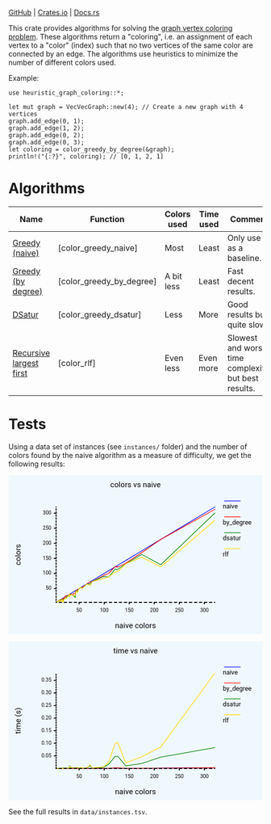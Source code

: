 [GitHub](https://github.com/victorvde/heuristic-graph-coloring) | [Crates.io](https://crates.io/crates/heuristic-graph-coloring) | [Docs.rs](https://docs.rs/heuristic-graph-coloring/latest/heuristic-graph-coloring/)

This crate provides algorithms for solving the [graph vertex coloring problem](https://en.wikipedia.org/wiki/Graph_coloring).
These algorithms return a "coloring", i.e. an assignment of each vertex to a "color" (index) such that no two vertices of the same color are connected by an edge.
The algorithms use heuristics to minimize the number of different colors used.

Example:
```
use heuristic_graph_coloring::*;

let mut graph = VecVecGraph::new(4); // Create a new graph with 4 vertices
graph.add_edge(0, 1);
graph.add_edge(1, 2);
graph.add_edge(0, 2);
graph.add_edge(0, 3);
let coloring = color_greedy_by_degree(&graph);
println!("{:?}", coloring); // [0, 1, 2, 1]
```

# Algorithms

Name | Function | Colors used | Time used | Comment
---|---|---|---|---
[Greedy (naive)](https://en.wikipedia.org/wiki/Greedy_coloring) | [color_greedy_naive] | Most | Least | Only use as a baseline.
[Greedy (by degree)](https://en.wikipedia.org/wiki/Greedy_coloring) | [color_greedy_by_degree] | A bit less | Least | Fast decent results.
[DSatur](https://en.wikipedia.org/wiki/DSatur) | [color_greedy_dsatur] | Less | More | Good results but quite slow.
[Recursive largest first](https://en.wikipedia.org/wiki/Recursive_largest_first_algorithm) | [color_rlf] | Even less | Even more | Slowest and worst time complexity, but best results.

# Tests

Using a data set of instances (see `instances/` folder) and the number of colors found by the naive algorithm as a measure of difficulty, we get the following results:

<svg class="poloto" width="800" height="500" viewBox="0 0 800 500" xmlns="http://www.w3.org/2000/svg"><style>.poloto{stroke-linecap:round;stroke-linejoin:round;font-family:Roboto,sans-serif;font-size:16px;}.poloto_background{fill:AliceBlue;}.poloto_scatter{stroke-width:7}.poloto_tick_line{stroke:gray;stroke-width:0.5}.poloto_line{stroke-width:2}.poloto_text{fill: black;}.poloto_axis_lines{stroke: black;stroke-width:3;fill:none;stroke-dasharray:none}.poloto_title{font-size:24px;dominant-baseline:start;text-anchor:middle;}.poloto_xname{font-size:24px;dominant-baseline:start;text-anchor:middle;}.poloto_yname{font-size:24px;dominant-baseline:start;text-anchor:middle;}.poloto_legend_text{font-size:20px;dominant-baseline:middle;text-anchor:start;}.poloto0stroke{stroke:blue;}.poloto1stroke{stroke:red;}.poloto2stroke{stroke:green;}.poloto3stroke{stroke:gold;}.poloto4stroke{stroke:aqua;}.poloto5stroke{stroke:lime;}.poloto6stroke{stroke:orange;}.poloto7stroke{stroke:chocolate;}.poloto0fill{fill:blue;}.poloto1fill{fill:red;}.poloto2fill{fill:green;}.poloto3fill{fill:gold;}.poloto4fill{fill:aqua;}.poloto5fill{fill:lime;}.poloto6fill{fill:orange;}.poloto7fill{fill:chocolate;}</style><circle  r="1e5" class="poloto_background" /><text  class="poloto_text poloto_legend_text" x="675" y="100" >naive</text><line  class="poloto_line poloto_legend_icon poloto0stroke poloto0legend" stroke="black" x1="680" x2="730" y1="81.25" y2="81.25" /><path  class="poloto_line poloto0stroke" fill="none" stroke="black" d=" M 150.00 400.00 L 151.58 399.05 L 153.15 398.11 L 154.73 397.16 L 156.31 396.21 L 156.31 396.21 L 156.31 396.21 L 157.89 395.27 L 157.89 395.27 L 159.46 394.32 L 159.46 394.32 L 161.04 393.38 L 161.04 393.38 L 162.62 392.43 L 162.62 392.43 L 164.20 391.48 L 164.20 391.48 L 164.20 391.48 L 165.77 390.54 L 167.35 389.59 L 167.35 389.59 L 167.35 389.59 L 168.93 388.64 L 168.93 388.64 L 170.50 387.70 L 170.50 387.70 L 172.08 386.75 L 175.24 384.86 L 175.24 384.86 L 176.81 383.91 L 178.39 382.97 L 178.39 382.97 L 178.39 382.97 L 179.97 382.02 L 183.12 380.13 L 183.12 380.13 L 184.70 379.18 L 186.28 378.23 L 187.85 377.29 L 191.01 375.39 L 191.01 375.39 L 191.01 375.39 L 191.01 375.39 L 191.01 375.39 L 192.59 374.45 L 192.59 374.45 L 192.59 374.45 L 192.59 374.45 L 192.59 374.45 L 192.59 374.45 L 192.59 374.45 L 192.59 374.45 L 197.32 371.61 L 198.90 370.66 L 202.05 368.77 L 205.21 366.88 L 209.94 364.04 L 211.51 363.09 L 213.09 362.15 L 214.67 361.20 L 216.25 360.25 L 217.82 359.31 L 220.98 357.41 L 220.98 357.41 L 228.86 352.68 L 232.02 350.79 L 246.21 342.27 L 257.26 335.65 L 263.56 331.86 L 299.84 310.09 L 315.62 300.63 L 336.12 288.33 L 340.85 285.49 L 342.43 284.54 L 344.01 283.60 L 369.24 268.45 L 419.72 238.17 L 479.65 202.21 L 650.00 100.00" /><text  class="poloto_text poloto_legend_text" x="675" y="150" >by_degree</text><line  class="poloto_line poloto_legend_icon poloto1stroke poloto1legend" stroke="black" x1="680" x2="730" y1="131.25" y2="131.25" /><path  class="poloto_line poloto1stroke" fill="none" stroke="black" d=" M 150.00 400.00 L 151.58 399.05 L 153.15 398.11 L 154.73 397.16 L 156.31 397.16 L 156.31 397.16 L 156.31 396.21 L 157.89 396.21 L 157.89 395.27 L 159.46 392.43 L 159.46 394.32 L 161.04 393.38 L 161.04 395.27 L 162.62 393.38 L 162.62 393.38 L 164.20 391.48 L 164.20 392.43 L 164.20 393.38 L 165.77 393.38 L 167.35 389.59 L 167.35 391.48 L 167.35 391.48 L 168.93 387.70 L 168.93 389.59 L 170.50 392.43 L 170.50 387.70 L 172.08 390.54 L 175.24 385.80 L 175.24 386.75 L 176.81 382.02 L 178.39 386.75 L 178.39 386.75 L 178.39 384.86 L 179.97 380.13 L 183.12 380.13 L 183.12 378.23 L 184.70 382.02 L 186.28 380.13 L 187.85 379.18 L 191.01 375.39 L 191.01 375.39 L 191.01 379.18 L 191.01 375.39 L 191.01 375.39 L 192.59 374.45 L 192.59 379.18 L 192.59 374.45 L 192.59 374.45 L 192.59 374.45 L 192.59 374.45 L 192.59 374.45 L 192.59 376.34 L 197.32 373.50 L 198.90 375.39 L 202.05 376.34 L 205.21 371.61 L 209.94 373.50 L 211.51 364.98 L 213.09 363.09 L 214.67 361.20 L 216.25 361.20 L 217.82 362.15 L 220.98 357.41 L 220.98 357.41 L 228.86 352.68 L 232.02 353.63 L 246.21 342.27 L 257.26 336.59 L 263.56 334.70 L 299.84 315.77 L 315.62 309.15 L 336.12 287.38 L 340.85 289.27 L 342.43 287.38 L 344.01 289.27 L 369.24 276.97 L 419.72 243.85 L 479.65 202.21 L 650.00 107.57" /><text  class="poloto_text poloto_legend_text" x="675" y="200" >dsatur</text><line  class="poloto_line poloto_legend_icon poloto2stroke poloto2legend" stroke="black" x1="680" x2="730" y1="181.25" y2="181.25" /><path  class="poloto_line poloto2stroke" fill="none" stroke="black" d=" M 150.00 400.00 L 151.58 399.05 L 153.15 398.11 L 154.73 397.16 L 156.31 399.05 L 156.31 398.11 L 156.31 396.21 L 157.89 396.21 L 157.89 395.27 L 159.46 394.32 L 159.46 394.32 L 161.04 393.38 L 161.04 395.27 L 162.62 393.38 L 162.62 393.38 L 164.20 391.48 L 164.20 397.16 L 164.20 394.32 L 165.77 394.32 L 167.35 390.54 L 167.35 390.54 L 167.35 391.48 L 168.93 390.54 L 168.93 392.43 L 170.50 393.38 L 170.50 390.54 L 172.08 393.38 L 175.24 388.64 L 175.24 388.64 L 176.81 387.70 L 178.39 387.70 L 178.39 387.70 L 178.39 384.86 L 179.97 385.80 L 183.12 384.86 L 183.12 383.91 L 184.70 382.02 L 186.28 380.13 L 187.85 380.13 L 191.01 375.39 L 191.01 375.39 L 191.01 381.07 L 191.01 375.39 L 191.01 375.39 L 192.59 374.45 L 192.59 381.07 L 192.59 374.45 L 192.59 374.45 L 192.59 374.45 L 192.59 374.45 L 192.59 374.45 L 192.59 380.13 L 197.32 374.45 L 198.90 376.34 L 202.05 377.29 L 205.21 379.18 L 209.94 384.86 L 211.51 368.77 L 213.09 364.04 L 214.67 364.04 L 216.25 364.98 L 217.82 364.04 L 220.98 357.41 L 220.98 357.41 L 228.86 352.68 L 232.02 356.47 L 246.21 342.27 L 257.26 342.27 L 263.56 334.70 L 299.84 318.61 L 315.62 320.50 L 336.12 294.95 L 340.85 297.79 L 342.43 296.85 L 344.01 295.90 L 369.24 278.86 L 419.72 249.53 L 479.65 281.70 L 650.00 118.93" /><text  class="poloto_text poloto_legend_text" x="675" y="250" >rlf</text><line  class="poloto_line poloto_legend_icon poloto3stroke poloto3legend" stroke="black" x1="680" x2="730" y1="231.25" y2="231.25" /><path  class="poloto_line poloto3stroke" fill="none" stroke="black" d=" M 150.00 400.00 L 151.58 399.05 L 153.15 398.11 L 154.73 397.16 L 156.31 399.05 L 156.31 398.11 L 156.31 396.21 L 157.89 396.21 L 157.89 395.27 L 159.46 395.27 L 159.46 394.32 L 161.04 393.38 L 161.04 396.21 L 162.62 393.38 L 162.62 393.38 L 164.20 394.32 L 164.20 396.21 L 164.20 395.27 L 165.77 396.21 L 167.35 391.48 L 167.35 391.48 L 167.35 391.48 L 168.93 391.48 L 168.93 393.38 L 170.50 399.05 L 170.50 390.54 L 172.08 399.05 L 175.24 390.54 L 175.24 389.59 L 176.81 388.64 L 178.39 388.64 L 178.39 387.70 L 178.39 384.86 L 179.97 387.70 L 183.12 386.75 L 183.12 385.80 L 184.70 384.86 L 186.28 380.13 L 187.85 380.13 L 191.01 375.39 L 191.01 375.39 L 191.01 382.02 L 191.01 375.39 L 191.01 375.39 L 192.59 374.45 L 192.59 382.02 L 192.59 374.45 L 192.59 374.45 L 192.59 374.45 L 192.59 374.45 L 192.59 374.45 L 192.59 381.07 L 197.32 374.45 L 198.90 377.29 L 202.05 377.29 L 205.21 381.07 L 209.94 377.29 L 211.51 371.61 L 213.09 364.04 L 214.67 367.82 L 216.25 368.77 L 217.82 368.77 L 220.98 357.41 L 220.98 357.41 L 228.86 352.68 L 232.02 356.47 L 246.21 342.27 L 257.26 347.95 L 263.56 334.70 L 299.84 325.24 L 315.62 319.56 L 336.12 304.42 L 340.85 304.42 L 342.43 303.47 L 344.01 303.47 L 369.24 278.86 L 419.72 258.04 L 479.65 288.33 L 650.00 141.64" /><text  class="poloto_labels poloto_text poloto_title" x="400" y="37.5" >colors vs naive</text><text  class="poloto_labels poloto_text poloto_xname" x="400" y="481.25" >naive colors</text><text  class="poloto_labels poloto_text poloto_yname" transform="rotate(-90,37.5,250)" x="37.5" y="250" >colors</text><text  class="poloto_tick_labels poloto_text" dominant-baseline="middle" text-anchor="start" x="150" y="70" ></text><line  class="poloto_axis_lines" stroke="black" x1="150" x2="144" y1="356.4668769716088" y2="356.4668769716088" /><text  class="poloto_tick_labels poloto_text" dominant-baseline="middle" text-anchor="end" x="135" y="356.4668769716088" >50</text><line  class="poloto_axis_lines" stroke="black" x1="150" x2="144" y1="309.1482649842271" y2="309.1482649842271" /><text  class="poloto_tick_labels poloto_text" dominant-baseline="middle" text-anchor="end" x="135" y="309.1482649842271" >100</text><line  class="poloto_axis_lines" stroke="black" x1="150" x2="144" y1="261.8296529968454" y2="261.8296529968454" /><text  class="poloto_tick_labels poloto_text" dominant-baseline="middle" text-anchor="end" x="135" y="261.8296529968454" >150</text><line  class="poloto_axis_lines" stroke="black" x1="150" x2="144" y1="214.51104100946372" y2="214.51104100946372" /><text  class="poloto_tick_labels poloto_text" dominant-baseline="middle" text-anchor="end" x="135" y="214.51104100946372" >200</text><line  class="poloto_axis_lines" stroke="black" x1="150" x2="144" y1="167.19242902208202" y2="167.19242902208202" /><text  class="poloto_tick_labels poloto_text" dominant-baseline="middle" text-anchor="end" x="135" y="167.19242902208202" >250</text><line  class="poloto_axis_lines" stroke="black" x1="150" x2="144" y1="119.87381703470032" y2="119.87381703470032" /><text  class="poloto_tick_labels poloto_text" dominant-baseline="middle" text-anchor="end" x="135" y="119.87381703470032" >300</text><text  class="poloto_tick_labels poloto_text" dominant-baseline="middle" text-anchor="start" x="440.00000000000006" y="70" ></text><line  class="poloto_axis_lines" stroke="black" x1="222.55520504731862" x2="222.55520504731862" y1="400" y2="405" /><text  class="poloto_tick_labels poloto_text" dominant-baseline="start" text-anchor="middle" x="222.55520504731862" y="430" >50</text><line  class="poloto_axis_lines" stroke="black" x1="301.4195583596214" x2="301.4195583596214" y1="400" y2="405" /><text  class="poloto_tick_labels poloto_text" dominant-baseline="start" text-anchor="middle" x="301.4195583596214" y="430" >100</text><line  class="poloto_axis_lines" stroke="black" x1="380.2839116719243" x2="380.2839116719243" y1="400" y2="405" /><text  class="poloto_tick_labels poloto_text" dominant-baseline="start" text-anchor="middle" x="380.2839116719243" y="430" >150</text><line  class="poloto_axis_lines" stroke="black" x1="459.1482649842271" x2="459.1482649842271" y1="400" y2="405" /><text  class="poloto_tick_labels poloto_text" dominant-baseline="start" text-anchor="middle" x="459.1482649842271" y="430" >200</text><line  class="poloto_axis_lines" stroke="black" x1="538.01261829653" x2="538.01261829653" y1="400" y2="405" /><text  class="poloto_tick_labels poloto_text" dominant-baseline="start" text-anchor="middle" x="538.01261829653" y="430" >250</text><line  class="poloto_axis_lines" stroke="black" x1="616.8769716088327" x2="616.8769716088327" y1="400" y2="405" /><text  class="poloto_tick_labels poloto_text" dominant-baseline="start" text-anchor="middle" x="616.8769716088327" y="430" >300</text><path  stroke="black" fill="none" class="poloto_axis_lines" style="stroke-dasharray:7.886435331230284;stroke-dashoffset:-72.55520504731861;" d=" M 150 400 L 650 400" /><path  stroke="black" fill="none" class="poloto_axis_lines" style="stroke-dasharray:4.73186119873817;stroke-dashoffset:-43.53312302839117;" d=" M 150 400 L 150 100" /></svg>

<svg class="poloto" width="800" height="500" viewBox="0 0 800 500" xmlns="http://www.w3.org/2000/svg"><style>.poloto{stroke-linecap:round;stroke-linejoin:round;font-family:Roboto,sans-serif;font-size:16px;}.poloto_background{fill:AliceBlue;}.poloto_scatter{stroke-width:7}.poloto_tick_line{stroke:gray;stroke-width:0.5}.poloto_line{stroke-width:2}.poloto_text{fill: black;}.poloto_axis_lines{stroke: black;stroke-width:3;fill:none;stroke-dasharray:none}.poloto_title{font-size:24px;dominant-baseline:start;text-anchor:middle;}.poloto_xname{font-size:24px;dominant-baseline:start;text-anchor:middle;}.poloto_yname{font-size:24px;dominant-baseline:start;text-anchor:middle;}.poloto_legend_text{font-size:20px;dominant-baseline:middle;text-anchor:start;}.poloto0stroke{stroke:blue;}.poloto1stroke{stroke:red;}.poloto2stroke{stroke:green;}.poloto3stroke{stroke:gold;}.poloto4stroke{stroke:aqua;}.poloto5stroke{stroke:lime;}.poloto6stroke{stroke:orange;}.poloto7stroke{stroke:chocolate;}.poloto0fill{fill:blue;}.poloto1fill{fill:red;}.poloto2fill{fill:green;}.poloto3fill{fill:gold;}.poloto4fill{fill:aqua;}.poloto5fill{fill:lime;}.poloto6fill{fill:orange;}.poloto7fill{fill:chocolate;}</style><circle  r="1e5" class="poloto_background" /><text  class="poloto_text poloto_legend_text" x="675" y="100" >naive</text><line  class="poloto_line poloto_legend_icon poloto0stroke poloto0legend" stroke="black" x1="680" x2="730" y1="81.25" y2="81.25" /><path  class="poloto_line poloto0stroke" fill="none" stroke="black" d=" M 150.00 400.00 L 151.58 400.00 L 153.15 400.00 L 154.73 399.99 L 156.31 400.00 L 156.31 399.99 L 156.31 399.99 L 157.89 399.99 L 157.89 399.99 L 159.46 399.99 L 159.46 399.99 L 161.04 399.99 L 161.04 400.00 L 162.62 399.99 L 162.62 399.99 L 164.20 399.99 L 164.20 399.95 L 164.20 399.97 L 165.77 399.95 L 167.35 399.99 L 167.35 399.96 L 167.35 399.97 L 168.93 399.99 L 168.93 399.99 L 170.50 399.93 L 170.50 399.98 L 172.08 399.93 L 175.24 399.98 L 175.24 399.92 L 176.81 399.97 L 178.39 399.93 L 178.39 399.93 L 178.39 399.98 L 179.97 399.97 L 183.12 399.96 L 183.12 399.95 L 184.70 399.97 L 186.28 399.93 L 187.85 399.92 L 191.01 399.95 L 191.01 399.95 L 191.01 399.89 L 191.01 399.98 L 191.01 399.98 L 192.59 399.98 L 192.59 399.89 L 192.59 399.98 L 192.59 399.92 L 192.59 399.93 L 192.59 399.98 L 192.59 399.98 L 192.59 399.72 L 197.32 399.98 L 198.90 399.87 L 202.05 399.88 L 205.21 399.91 L 209.94 399.90 L 211.51 399.91 L 213.09 399.97 L 214.67 399.88 L 216.25 399.88 L 217.82 399.88 L 220.98 399.98 L 220.98 399.98 L 228.86 399.91 L 232.02 399.96 L 246.21 399.95 L 257.26 399.69 L 263.56 399.96 L 299.84 399.85 L 315.62 399.69 L 336.12 398.87 L 340.85 398.89 L 342.43 398.89 L 344.01 398.85 L 369.24 399.62 L 419.72 399.46 L 479.65 398.94 L 650.00 397.74" /><text  class="poloto_text poloto_legend_text" x="675" y="150" >by_degree</text><line  class="poloto_line poloto_legend_icon poloto1stroke poloto1legend" stroke="black" x1="680" x2="730" y1="131.25" y2="131.25" /><path  class="poloto_line poloto1stroke" fill="none" stroke="black" d=" M 150.00 400.00 L 151.58 400.00 L 153.15 400.00 L 154.73 399.99 L 156.31 400.00 L 156.31 399.99 L 156.31 399.98 L 157.89 399.99 L 157.89 399.98 L 159.46 399.99 L 159.46 399.99 L 161.04 399.99 L 161.04 399.99 L 162.62 399.98 L 162.62 399.99 L 164.20 399.99 L 164.20 399.92 L 164.20 399.96 L 165.77 399.92 L 167.35 399.98 L 167.35 399.93 L 167.35 399.94 L 168.93 399.98 L 168.93 399.98 L 170.50 399.90 L 170.50 399.97 L 172.08 399.90 L 175.24 399.96 L 175.24 399.87 L 176.81 399.96 L 178.39 399.90 L 178.39 399.90 L 178.39 399.97 L 179.97 399.95 L 183.12 399.94 L 183.12 399.93 L 184.70 399.96 L 186.28 399.89 L 187.85 399.89 L 191.01 399.91 L 191.01 399.93 L 191.01 399.85 L 191.01 399.97 L 191.01 399.97 L 192.59 399.97 L 192.59 399.84 L 192.59 399.97 L 192.59 399.90 L 192.59 399.90 L 192.59 399.97 L 192.59 399.97 L 192.59 399.58 L 197.32 399.96 L 198.90 399.83 L 202.05 399.84 L 205.21 399.88 L 209.94 399.86 L 211.51 399.88 L 213.09 399.95 L 214.67 399.83 L 216.25 399.84 L 217.82 399.84 L 220.98 399.97 L 220.98 399.97 L 228.86 399.88 L 232.02 399.95 L 246.21 399.93 L 257.26 399.55 L 263.56 399.93 L 299.84 399.82 L 315.62 399.52 L 336.12 398.35 L 340.85 398.38 L 342.43 398.43 L 344.01 398.35 L 369.24 399.59 L 419.72 399.33 L 479.65 399.07 L 650.00 397.28" /><text  class="poloto_text poloto_legend_text" x="675" y="200" >dsatur</text><line  class="poloto_line poloto_legend_icon poloto2stroke poloto2legend" stroke="black" x1="680" x2="730" y1="181.25" y2="181.25" /><path  class="poloto_line poloto2stroke" fill="none" stroke="black" d=" M 150.00 400.00 L 151.58 399.99 L 153.15 399.96 L 154.73 399.89 L 156.31 399.96 L 156.31 399.85 L 156.31 399.66 L 157.89 399.87 L 157.89 399.82 L 159.46 399.88 L 159.46 399.93 L 161.04 399.92 L 161.04 399.93 L 162.62 399.84 L 162.62 399.88 L 164.20 399.81 L 164.20 399.01 L 164.20 399.46 L 165.77 399.02 L 167.35 399.64 L 167.35 399.42 L 167.35 399.42 L 168.93 399.61 L 168.93 399.73 L 170.50 398.32 L 170.50 399.48 L 172.08 398.42 L 175.24 399.31 L 175.24 397.98 L 176.81 399.09 L 178.39 398.69 L 178.39 398.66 L 178.39 399.71 L 179.97 398.88 L 183.12 398.58 L 183.12 398.22 L 184.70 399.45 L 186.28 398.71 L 187.85 398.69 L 191.01 398.63 L 191.01 398.77 L 191.01 397.43 L 191.01 399.54 L 191.01 399.55 L 192.59 399.50 L 192.59 397.44 L 192.59 399.49 L 192.59 397.97 L 192.59 398.00 L 192.59 399.50 L 192.59 399.50 L 192.59 391.43 L 197.32 399.48 L 198.90 397.34 L 202.05 397.39 L 205.21 397.95 L 209.94 397.38 L 211.51 397.77 L 213.09 399.23 L 214.67 396.77 L 216.25 396.84 L 217.82 396.85 L 220.98 399.50 L 220.98 399.51 L 228.86 397.41 L 232.02 399.09 L 246.21 398.44 L 257.26 390.88 L 263.56 398.74 L 299.84 396.12 L 315.62 386.77 L 336.12 361.87 L 340.85 362.39 L 342.43 362.16 L 344.01 361.72 L 369.24 391.97 L 419.72 384.30 L 479.65 364.47 L 650.00 334.37" /><text  class="poloto_text poloto_legend_text" x="675" y="250" >rlf</text><line  class="poloto_line poloto_legend_icon poloto3stroke poloto3legend" stroke="black" x1="680" x2="730" y1="231.25" y2="231.25" /><path  class="poloto_line poloto3stroke" fill="none" stroke="black" d=" M 150.00 400.00 L 151.58 400.00 L 153.15 399.99 L 154.73 399.96 L 156.31 399.99 L 156.31 399.92 L 156.31 399.87 L 157.89 399.92 L 157.89 399.91 L 159.46 399.96 L 159.46 399.96 L 161.04 399.96 L 161.04 399.98 L 162.62 399.91 L 162.62 399.95 L 164.20 399.93 L 164.20 399.23 L 164.20 399.69 L 165.77 399.24 L 167.35 399.85 L 167.35 398.99 L 167.35 398.95 L 168.93 399.84 L 168.93 399.90 L 170.50 399.25 L 170.50 399.77 L 172.08 399.25 L 175.24 399.68 L 175.24 398.59 L 176.81 399.55 L 178.39 398.88 L 178.39 398.88 L 178.39 399.84 L 179.97 399.41 L 183.12 399.22 L 183.12 399.01 L 184.70 399.70 L 186.28 398.71 L 187.85 398.72 L 191.01 398.86 L 191.01 398.94 L 191.01 398.06 L 191.01 399.66 L 191.01 399.66 L 192.59 399.66 L 192.59 398.08 L 192.59 399.67 L 192.59 398.00 L 192.59 398.08 L 192.59 399.66 L 192.59 399.66 L 192.59 393.08 L 197.32 399.66 L 198.90 397.77 L 202.05 397.76 L 205.21 398.71 L 209.94 398.33 L 211.51 398.22 L 213.09 399.37 L 214.67 397.26 L 216.25 397.24 L 217.82 397.37 L 220.98 399.58 L 220.98 399.49 L 228.86 396.60 L 232.02 399.15 L 246.21 398.06 L 257.26 388.44 L 263.56 398.37 L 299.84 394.80 L 315.62 380.48 L 336.12 320.37 L 340.85 319.83 L 342.43 320.23 L 344.01 317.92 L 369.24 382.18 L 419.72 363.22 L 479.65 332.40 L 650.00 100.00" /><text  class="poloto_labels poloto_text poloto_title" x="400" y="37.5" >time vs naive</text><text  class="poloto_labels poloto_text poloto_xname" x="400" y="481.25" >naive colors</text><text  class="poloto_labels poloto_text poloto_yname" transform="rotate(-90,37.5,250)" x="37.5" y="250" >time (s)</text><text  class="poloto_tick_labels poloto_text" dominant-baseline="middle" text-anchor="start" x="150" y="70" ></text><line  class="poloto_axis_lines" stroke="black" x1="150" x2="144" y1="360.4523453069894" y2="360.4523453069894" /><text  class="poloto_tick_labels poloto_text" dominant-baseline="middle" text-anchor="end" x="135" y="360.4523453069894" >0.05</text><line  class="poloto_axis_lines" stroke="black" x1="150" x2="144" y1="320.90410767295606" y2="320.90410767295606" /><text  class="poloto_tick_labels poloto_text" dominant-baseline="middle" text-anchor="end" x="135" y="320.90410767295606" >0.10</text><line  class="poloto_axis_lines" stroke="black" x1="150" x2="144" y1="281.3558700389227" y2="281.3558700389227" /><text  class="poloto_tick_labels poloto_text" dominant-baseline="middle" text-anchor="end" x="135" y="281.3558700389227" >0.15</text><line  class="poloto_axis_lines" stroke="black" x1="150" x2="144" y1="241.80763240488943" y2="241.80763240488943" /><text  class="poloto_tick_labels poloto_text" dominant-baseline="middle" text-anchor="end" x="135" y="241.80763240488943" >0.20</text><line  class="poloto_axis_lines" stroke="black" x1="150" x2="144" y1="202.2593947708561" y2="202.2593947708561" /><text  class="poloto_tick_labels poloto_text" dominant-baseline="middle" text-anchor="end" x="135" y="202.2593947708561" >0.25</text><line  class="poloto_axis_lines" stroke="black" x1="150" x2="144" y1="162.71115713682275" y2="162.71115713682275" /><text  class="poloto_tick_labels poloto_text" dominant-baseline="middle" text-anchor="end" x="135" y="162.71115713682275" >0.30</text><line  class="poloto_axis_lines" stroke="black" x1="150" x2="144" y1="123.16291950278946" y2="123.16291950278946" /><text  class="poloto_tick_labels poloto_text" dominant-baseline="middle" text-anchor="end" x="135" y="123.16291950278946" >0.35</text><text  class="poloto_tick_labels poloto_text" dominant-baseline="middle" text-anchor="start" x="440.00000000000006" y="70" ></text><line  class="poloto_axis_lines" stroke="black" x1="222.55520504731862" x2="222.55520504731862" y1="400" y2="405" /><text  class="poloto_tick_labels poloto_text" dominant-baseline="start" text-anchor="middle" x="222.55520504731862" y="430" >50</text><line  class="poloto_axis_lines" stroke="black" x1="301.4195583596214" x2="301.4195583596214" y1="400" y2="405" /><text  class="poloto_tick_labels poloto_text" dominant-baseline="start" text-anchor="middle" x="301.4195583596214" y="430" >100</text><line  class="poloto_axis_lines" stroke="black" x1="380.2839116719243" x2="380.2839116719243" y1="400" y2="405" /><text  class="poloto_tick_labels poloto_text" dominant-baseline="start" text-anchor="middle" x="380.2839116719243" y="430" >150</text><line  class="poloto_axis_lines" stroke="black" x1="459.1482649842271" x2="459.1482649842271" y1="400" y2="405" /><text  class="poloto_tick_labels poloto_text" dominant-baseline="start" text-anchor="middle" x="459.1482649842271" y="430" >200</text><line  class="poloto_axis_lines" stroke="black" x1="538.01261829653" x2="538.01261829653" y1="400" y2="405" /><text  class="poloto_tick_labels poloto_text" dominant-baseline="start" text-anchor="middle" x="538.01261829653" y="430" >250</text><line  class="poloto_axis_lines" stroke="black" x1="616.8769716088327" x2="616.8769716088327" y1="400" y2="405" /><text  class="poloto_tick_labels poloto_text" dominant-baseline="start" text-anchor="middle" x="616.8769716088327" y="430" >300</text><path  stroke="black" fill="none" class="poloto_axis_lines" style="stroke-dasharray:7.886435331230284;stroke-dashoffset:-72.55520504731861;" d=" M 150 400 L 650 400" /><path  stroke="black" fill="none" class="poloto_axis_lines" style="stroke-dasharray:3.9548237634033327;stroke-dashoffset:-39.5476546930106;" d=" M 150 400 L 150 100.00000000000006" /></svg>

See the full results in `data/instances.tsv`.
